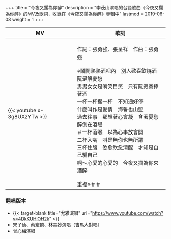 +++
title = "今夜又擱為你醉"
description = "李茂山演唱的台語歌曲《今夜又擱為你醉》的MV及歌詞，收錄在《今夜又擱為你醉》專輯中"
lastmod = 2019-06-08
weight = 1
+++

MV  | 歌詞  
--------------|-------
{{< youtube x-3g8UXzYTw >}}|<br/>作詞：張勇強、張呈祥　作曲：張勇強<br/><br/>※鬧鬧熱熱酒吧內　別人歡喜飲燒酒　阮是解憂愁<br/>男男女女是嘴笑目笑　只有阮寂寞捧著酒<br/>一杯一杯擱一杯　不知通好停<br/>什麼叫作是愛情　海誓也山盟<br/>過去往事　那想著心會凝　含著憂愁醉倒在酒場<br/>＃一杯落喉　以為心事放會開<br/>二杯入嘴　叫是無你也無所謂<br/>三杯住腹　煞愈飲愈清醒　才知是自己騙自己<br/>啊～心愛的心愛的　今夜又擱為你來酒醉<br/><br/>重複※＃＃

### 翻唱版本

* {{< target-blank title="尤雅演唱" url="https://www.youtube.com/watch?v=4DkKUHlOH2k" >}}
* 宋子仙、蔡宏麟、林美妙演唱（吉馬大對唱）
* 曾心梅演唱